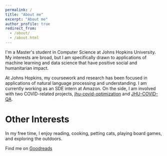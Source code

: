 ```yaml
---
permalink: /
title: "About me"
excerpt: "About me"
author_profile: true
redirect_from: 
  - /about/
  - /about.html
---
```


I'm a Master's student in Computer Science at Johns Hopkins University. My interests are broad, but I am specifically drawn to applications of machine learning and data science that have positive social and humanitarian impact. 

At Johns Hopkins, my coursework and research has been focused in applications of natural language processing and understanding. I am currently working as an SDE intern at Amazon. On the side, I am involved with two COVID-related projects, [jhu-covid-optimization](https://covid-resource-allocation.herokuapp.com/) and [JHU-COVID-QA](https://jhu-covid-qa.github.io/).

<h1> Other Interests </h1>
In my free time, I enjoy reading, cooking, petting cats, playing board games, and exploring the outdoors.

Find me on [Goodreads](https://www.goodreads.com/user/show/105278684-darius-irani)
